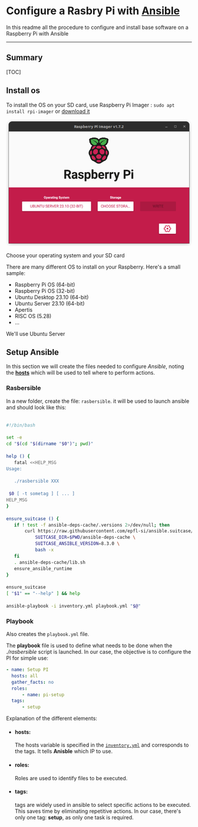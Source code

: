 # Configure a Rasbry Pi with [Ansible](https://www.ansible.com/)

In this readme all the procedure to configure and install base software on a Raspberry Pi with Ansible

---

## Summary

[TOC]

## Install os

To install the OS on your SD card, use Raspberry Pi Imager : `sudo apt install rpi-imager` or [download it](https://www.raspberrypi.com/software/)

![Raspberry Pi Imager](imager.png)

Choose your operating system and your SD card

There are many different OS to install on your Raspberry. Here's a small sample:

-   Raspberry Pi OS (64-bit)
-   Raspberry Pi OS (32-bit)
-   Ubuntu Desktop 23.10 (64-bit)
-   Ubuntu Server 23.10 (64-bit)
-   Apertis
-   RISC OS (5.28)
-   ...

We'll use Ubuntu Server

## Setup Ansible

In this section we will create the files needed to configure _Ansible_, noting the [**hosts**](#hosts) which will be used to tell where to perform actions.

### Rasbersible

In a new folder, create the file: `rasbersible`.
it will be used to launch ansible and should look like this:

```bash

#!/bin/bash

set -e
cd "$(cd "$(dirname "$0")"; pwd)"

help () {
   fatal <<HELP_MSG
Usage:

   ./rasbersible XXX

 $0 [ -t sometag ] [ ... ]
HELP_MSG
}

ensure_suitcase () {
   if ! test -f ansible-deps-cache/.versions 2>/dev/null; then
       curl https://raw.githubusercontent.com/epfl-si/ansible.suitcase/master/install.sh | \
           SUITCASE_DIR=$PWD/ansible-deps-cache \
           SUITCASE_ANSIBLE_VERSION=8.3.0 \
           bash -x
   fi
   . ansible-deps-cache/lib.sh
   ensure_ansible_runtime
}

ensure_suitcase
[ "$1" == "--help" ] && help

ansible-playbook -i inventory.yml playbook.yml "$@"


```

### Playbook

Also creates the `playbook.yml` file.

The **playbook** file is used to define what needs to be done when the _./rasbersible_ script is launched. In our case, the objective is to configure the PI for simple use:

```yml
- name: Setup PI
  hosts: all
  gather_facts: no
  roles:
      - name: pi-setup
  tags:
      - setup
```

Explanation of the different elements:

-   #### hosts:
    The hosts variable is specified in the [`inventory.yml`](#inventory) and corresponds to the tags. It tells **Anisble** which IP to use.
-   #### roles:
    Roles are used to identify files to be executed.
-   #### tags:
    tags are widely used in ansible to select specific actions to be executed. This saves time by eliminating repetitive actions. In our case, there's only one tag: **setup**, as only one task is required.

